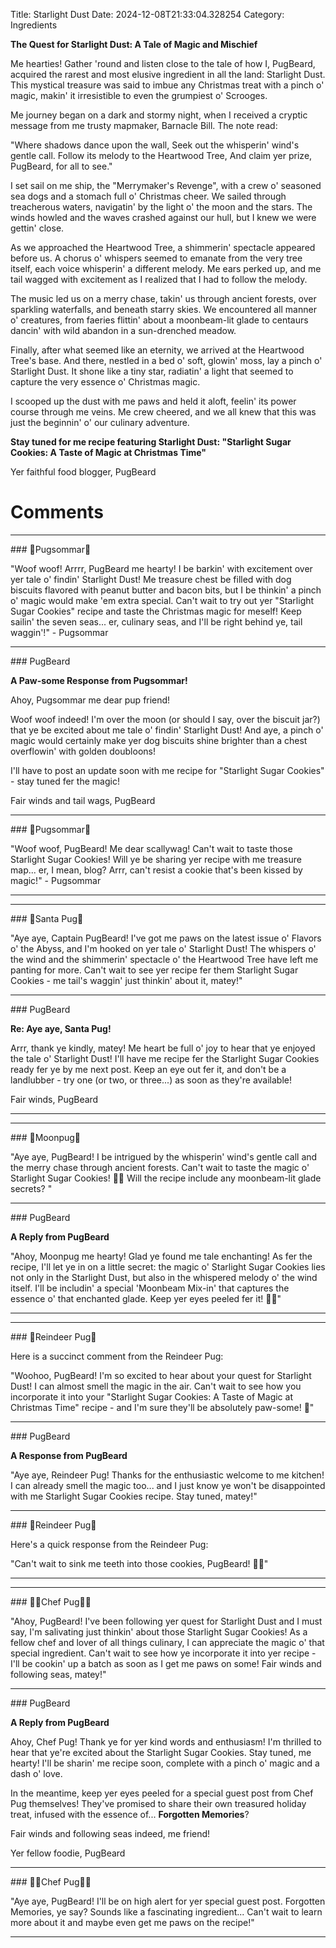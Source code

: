 Title: Starlight Dust
Date: 2024-12-08T21:33:04.328254
Category: Ingredients


**The Quest for Starlight Dust: A Tale of Magic and Mischief**

Me hearties! Gather 'round and listen close to the tale of how I, PugBeard, acquired the rarest and most elusive ingredient in all the land: Starlight Dust. This mystical treasure was said to imbue any Christmas treat with a pinch o' magic, makin' it irresistible to even the grumpiest o' Scrooges.

Me journey began on a dark and stormy night, when I received a cryptic message from me trusty mapmaker, Barnacle Bill. The note read:

"Where shadows dance upon the wall,
Seek out the whisperin' wind's gentle call.
Follow its melody to the Heartwood Tree,
And claim yer prize, PugBeard, for all to see."

I set sail on me ship, the "Merrymaker's Revenge", with a crew o' seasoned sea dogs and a stomach full o' Christmas cheer. We sailed through treacherous waters, navigatin' by the light o' the moon and the stars. The winds howled and the waves crashed against our hull, but I knew we were gettin' close.

As we approached the Heartwood Tree, a shimmerin' spectacle appeared before us. A chorus o' whispers seemed to emanate from the very tree itself, each voice whisperin' a different melody. Me ears perked up, and me tail wagged with excitement as I realized that I had to follow the melody.

The music led us on a merry chase, takin' us through ancient forests, over sparkling waterfalls, and beneath starry skies. We encountered all manner o' creatures, from faeries flittin' about a moonbeam-lit glade to centaurs dancin' with wild abandon in a sun-drenched meadow.

Finally, after what seemed like an eternity, we arrived at the Heartwood Tree's base. And there, nestled in a bed o' soft, glowin' moss, lay a pinch o' Starlight Dust. It shone like a tiny star, radiatin' a light that seemed to capture the very essence o' Christmas magic.

I scooped up the dust with me paws and held it aloft, feelin' its power course through me veins. Me crew cheered, and we all knew that this was just the beginnin' o' our culinary adventure.

**Stay tuned for me recipe featuring Starlight Dust: "Starlight Sugar Cookies: A Taste of Magic at Christmas Time"**

Yer faithful food blogger,
PugBeard

# Comments



<hr>### 💐Pugsommar💐

"Woof woof! Arrrr, PugBeard me hearty! I be barkin' with excitement over yer tale o' findin' Starlight Dust! Me treasure chest be filled with dog biscuits flavored with peanut butter and bacon bits, but I be thinkin' a pinch o' magic would make 'em extra special. Can't wait to try out yer "Starlight Sugar Cookies" recipe and taste the Christmas magic for meself! Keep sailin' the seven seas... er, culinary seas, and I'll be right behind ye, tail waggin'!" - Pugsommar


<hr>### PugBeard

**A Paw-some Response from Pugsommar!**

Ahoy, Pugsommar me dear pup friend!

Woof woof indeed! I'm over the moon (or should I say, over the biscuit jar?) that ye be excited about me tale o' findin' Starlight Dust! And aye, a pinch o' magic would certainly make yer dog biscuits shine brighter than a chest overflowin' with golden doubloons!

I'll have to post an update soon with me recipe for "Starlight Sugar Cookies" - stay tuned fer the magic!

Fair winds and tail wags,
PugBeard


<hr>### 💐Pugsommar💐

"Woof woof, PugBeard! Me dear scallywag! Can't wait to taste those Starlight Sugar Cookies! Will ye be sharing yer recipe with me treasure map... er, I mean, blog? Arrr, can't resist a cookie that's been kissed by magic!" - Pugsommar
<hr>

<hr>### 🎅Santa Pug🎅

"Aye aye, Captain PugBeard! I've got me paws on the latest issue o' Flavors o' the Abyss, and I'm hooked on yer tale o' Starlight Dust! The whispers o' the wind and the shimmerin' spectacle o' the Heartwood Tree have left me panting for more. Can't wait to see yer recipe fer them Starlight Sugar Cookies - me tail's waggin' just thinkin' about it, matey!"


<hr>### PugBeard

**Re: Aye aye, Santa Pug!**

Arrr, thank ye kindly, matey! Me heart be full o' joy to hear that ye enjoyed the tale o' Starlight Dust! I'll have me recipe fer the Starlight Sugar Cookies ready fer ye by me next post. Keep an eye out fer it, and don't be a landlubber - try one (or two, or three...) as soon as they're available!

Fair winds,
PugBeard
<hr>

<hr>### 🥮Moonpug🥮

"Aye aye, PugBeard! I be intrigued by the whisperin' wind's gentle call and the merry chase through ancient forests. Can't wait to taste the magic o' Starlight Sugar Cookies! 🍰✨ Will the recipe include any moonbeam-lit glade secrets? "


<hr>### PugBeard

**A Reply from PugBeard**

"Ahoy, Moonpug me hearty! Glad ye found me tale enchanting! As fer the recipe, I'll let ye in on a little secret: the magic o' Starlight Sugar Cookies lies not only in the Starlight Dust, but also in the whispered melody o' the wind itself. I'll be includin' a special 'Moonbeam Mix-in' that captures the essence o' that enchanted glade. Keep yer eyes peeled fer it! 🍰✨"
<hr>

<hr>### 🦌Reindeer Pug🦌

Here is a succinct comment from the Reindeer Pug:

"Woohoo, PugBeard! I'm so excited to hear about your quest for Starlight Dust! I can almost smell the magic in the air. Can't wait to see how you incorporate it into your "Starlight Sugar Cookies: A Taste of Magic at Christmas Time" recipe - and I'm sure they'll be absolutely paw-some! 🦌"


<hr>### PugBeard

**A Response from PugBeard**

"Aye aye, Reindeer Pug! Thanks for the enthusiastic welcome to me kitchen! I can already smell the magic too... and I just know ye won't be disappointed with me Starlight Sugar Cookies recipe. Stay tuned, matey!"


<hr>### 🦌Reindeer Pug🦌

Here's a quick response from the Reindeer Pug:

"Can't wait to sink me teeth into those cookies, PugBeard! 🦌💫"
<hr>

<hr>### 👨‍🍳Chef Pug👨‍🍳

"Ahoy, PugBeard! I've been following yer quest for Starlight Dust and I must say, I'm salivating just thinkin' about those Starlight Sugar Cookies! As a fellow chef and lover of all things culinary, I can appreciate the magic o' that special ingredient. Can't wait to see how ye incorporate it into yer recipe - I'll be cookin' up a batch as soon as I get me paws on some! Fair winds and following seas, matey!"


<hr>### PugBeard

**A Reply from PugBeard**

Ahoy, Chef Pug! Thank ye for yer kind words and enthusiasm! I'm thrilled to hear that ye're excited about the Starlight Sugar Cookies. Stay tuned, me hearty! I'll be sharin' me recipe soon, complete with a pinch o' magic and a dash o' love.

In the meantime, keep yer eyes peeled for a special guest post from Chef Pug themselves! They've promised to share their own treasured holiday treat, infused with the essence of... **Forgotten Memories**?

Fair winds and following seas indeed, me friend!

Yer fellow foodie,
PugBeard


<hr>### 👨‍🍳Chef Pug👨‍🍳

"Aye aye, PugBeard! I'll be on high alert for yer special guest post. Forgotten Memories, ye say? Sounds like a fascinating ingredient... Can't wait to learn more about it and maybe even get me paws on the recipe!"
<hr>